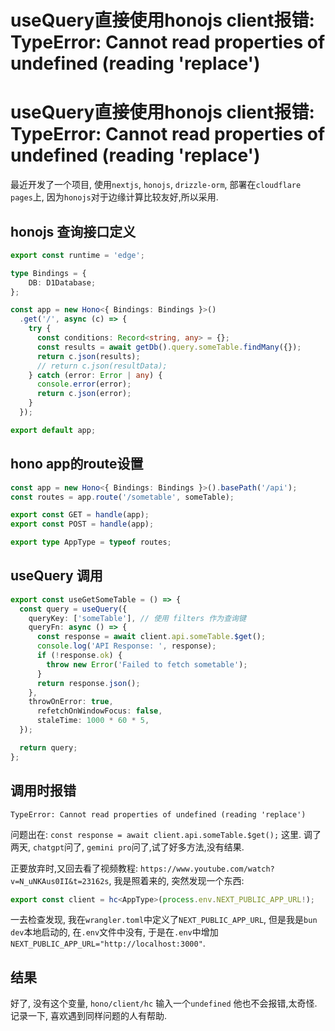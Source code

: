 # useQuery直接使用honojs client报错: TypeError: Cannot read properties of undefined (reading 'replace')


# useQuery直接使用honojs client报错: TypeError: Cannot read properties of undefined (reading 'replace')

最近开发了一个项目, 使用`nextjs`, `honojs`, `drizzle-orm`, 部署在`cloudflare pages`上, 因为`honojs`对于边缘计算比较友好,所以采用.

## honojs 查询接口定义

```typescript
export const runtime = 'edge';

type Bindings = {
    DB: D1Database;
};

const app = new Hono<{ Bindings: Bindings }>()
  .get('/', async (c) => {
    try {
      const conditions: Record<string, any> = {};
      const results = await getDb().query.someTable.findMany({});
      return c.json(results);
      // return c.json(resultData);
    } catch (error: Error | any) {
      console.error(error);
      return c.json(error);
    }
  });

export default app;
```

## hono app的route设置

```typescript
const app = new Hono<{ Bindings: Bindings }>().basePath('/api');
const routes = app.route('/sometable', someTable);

export const GET = handle(app);
export const POST = handle(app);

export type AppType = typeof routes;
```

## useQuery 调用

```typescript
export const useGetSomeTable = () => {
  const query = useQuery({
    queryKey: ['someTable'], // 使用 filters 作为查询键
    queryFn: async () => {
      const response = await client.api.someTable.$get();
      console.log('API Response: ', response);
      if (!response.ok) {
        throw new Error('Failed to fetch sometable');
      }
      return response.json();
    },
    throwOnError: true,
      refetchOnWindowFocus: false,
      staleTime: 1000 * 60 * 5,
  });

  return query;
};
```

## 调用时报错

```
TypeError: Cannot read properties of undefined (reading 'replace')
```

问题出在: `const response = await client.api.someTable.$get();` 这里.
调了两天, `chatgpt`问了, `gemini pro`问了,试了好多方法,没有结果.

正要放弃时,又回去看了视频教程: `https://www.youtube.com/watch?v=N_uNKAus0II&t=23162s`, 我是照着来的, 突然发现一个东西:

```typescript
export const client = hc<AppType>(process.env.NEXT_PUBLIC_APP_URL!);
```

一去检查发现, 我在`wrangler.toml`中定义了`NEXT_PUBLIC_APP_URL`, 但是我是`bun dev`本地启动的, 在`.env`文件中没有, 于是在`.env`中增加`NEXT_PUBLIC_APP_URL="http://localhost:3000"`.

## 结果

好了, 没有这个变量, `hono/client/hc` 输入一个`undefined` 他也不会报错,太奇怪. 记录一下, 喜欢遇到同样问题的人有帮助.


